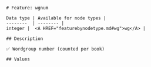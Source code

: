 <pre><code># Feature: wgnum

Data type | Available for node types |
--------  | -------- |
integer |  &lt;A HREF="featurebynodetype.md#wg"&gt;wg&lt;/A&gt; |

## Description

✅ Wordgroup number (counted per book)

## Values
</code></pre>
